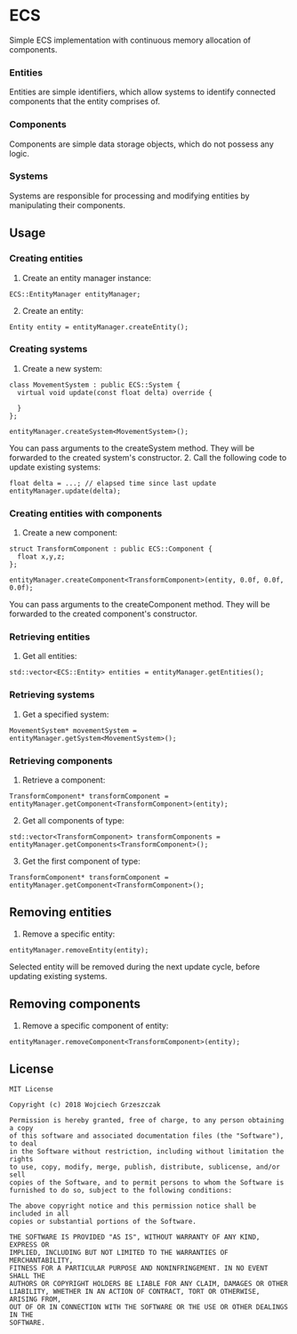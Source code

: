 # ECS
Simple ECS implementation with continuous memory allocation of components.

### Entities
Entities are simple identifiers, which allow systems to identify connected components that the entity comprises of.

### Components
Components are simple data storage objects, which do not possess any logic.

### Systems
Systems are responsible for processing and modifying entities by manipulating their components.

## Usage
### Creating entities
1. Create an entity manager instance:
```
ECS::EntityManager entityManager;
```
2. Create an entity:
```
Entity entity = entityManager.createEntity();
```

### Creating systems
1. Create a new system:
```
class MovementSystem : public ECS::System {
  virtual void update(const float delta) override {
  
  }
};

entityManager.createSystem<MovementSystem>();
```

You can pass arguments to the createSystem method. They will be forwarded to the created system's constructor.
2. Call the following code to update existing systems:
```
float delta = ...; // elapsed time since last update
entityManager.update(delta);
```

### Creating entities with components
1. Create a new component:
```
struct TransformComponent : public ECS::Component {
  float x,y,z;
};

entityManager.createComponent<TransformComponent>(entity, 0.0f, 0.0f, 0.0f);
```

You can pass arguments to the createComponent method. They will be forwarded to the created component's constructor.

### Retrieving entities
1. Get all entities:
```
std::vector<ECS::Entity> entities = entityManager.getEntities();
```

### Retrieving systems
1. Get a specified system:
```
MovementSystem* movementSystem = entityManager.getSystem<MovementSystem>();
```

### Retrieving components
1. Retrieve a component:
```
TransformComponent* transformComponent = entityManager.getComponent<TransformComponent>(entity);
```
2. Get all components of type:
```
std::vector<TransformComponent> transformComponents = entityManager.getComponents<TransformComponent>();
```
3. Get the first component of type:
```
TransformComponent* transformComponent = entityManager.getComponent<TransformComponent>();
```

## Removing entities
1. Remove a specific entity:
```
entityManager.removeEntity(entity);
```
Selected entity will be removed during the next update cycle, before updating existing systems.

## Removing components
1. Remove a specific component of entity:
```
entityManager.removeComponent<TransformComponent>(entity);
```

## License
```
MIT License

Copyright (c) 2018 Wojciech Grzeszczak

Permission is hereby granted, free of charge, to any person obtaining a copy
of this software and associated documentation files (the "Software"), to deal
in the Software without restriction, including without limitation the rights
to use, copy, modify, merge, publish, distribute, sublicense, and/or sell
copies of the Software, and to permit persons to whom the Software is
furnished to do so, subject to the following conditions:

The above copyright notice and this permission notice shall be included in all
copies or substantial portions of the Software.

THE SOFTWARE IS PROVIDED "AS IS", WITHOUT WARRANTY OF ANY KIND, EXPRESS OR
IMPLIED, INCLUDING BUT NOT LIMITED TO THE WARRANTIES OF MERCHANTABILITY,
FITNESS FOR A PARTICULAR PURPOSE AND NONINFRINGEMENT. IN NO EVENT SHALL THE
AUTHORS OR COPYRIGHT HOLDERS BE LIABLE FOR ANY CLAIM, DAMAGES OR OTHER
LIABILITY, WHETHER IN AN ACTION OF CONTRACT, TORT OR OTHERWISE, ARISING FROM,
OUT OF OR IN CONNECTION WITH THE SOFTWARE OR THE USE OR OTHER DEALINGS IN THE
SOFTWARE.
```

